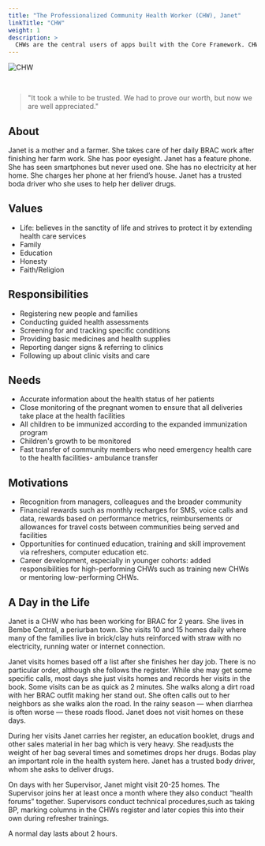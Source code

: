 ```yaml
---
title: "The Professionalized Community Health Worker (CHW), Janet"
linkTitle: "CHW"
weight: 1
description: >
  CHWs are the central users of apps built with the Core Framework. CHWs conduct household visits and are responsible for the health of their community. CHWs are known and trusted locally and typically live in and are chosen by their community. Their degree of health training, responsibilities, and support depends upon their country and program. The majority of CHWs are women, ranging from 25-60 years old. 
---
```


![CHW](chw.png)

<br>

> "It took a while to be trusted. We had to prove our worth, but now we are well appreciated."

## About

Janet is a mother and a farmer. She takes care of her daily BRAC work after finishing her farm work. She has poor eyesight.
Janet has a feature phone. She has seen smartphones but never used one. She has no electricity at her home. She charges her phone at her friend’s house.
Janet has a trusted boda driver who she uses to help her deliver drugs.

## Values

- Life: believes in the sanctity of life and strives to protect it by extending health care services
- Family
- Education
- Honesty
- Faith/Religion


## Responsibilities

- Registering new people and families 
- Conducting guided health assessments 
- Screening for and tracking specific conditions 
- Providing basic medicines and health supplies 
- Reporting danger signs & referring to clinics 
- Following up about clinic visits and care

## Needs

- Accurate information about the health status of her patients
- Close monitoring of the pregnant women to ensure that all deliveries take place at the health facilities
- All children to be immunized according to the expanded immunization program 
- Children's growth to be monitored
- Fast transfer of community members who need emergency health care to the health facilities- ambulance transfer

## Motivations

- Recognition from managers, colleagues and the broader community
- Financial rewards such as monthly recharges for SMS, voice calls and data, rewards based on performance metrics, reimbursements or allowances for travel costs between communities being served and facilities
- Opportunities for continued education, training and skill improvement via refreshers, computer education etc.
- Career development, especially in younger cohorts: added responsibilities for high-performing CHWs such as training new CHWs or mentoring low-performing CHWs.


## A Day in the Life

Janet is a CHW who has been working for BRAC for 2 years. She lives in Bembe Central, a periurban town. She visits 10 and 15 homes daily where many of the families live in brick/clay huts reinforced with straw with no electricity, running water or internet connection.

Janet visits homes based off a list after she finishes her day job. There is no particular order, although she follows the register. While she may get some specific calls, most days she just visits homes and records her visits in the book. Some visits can be as quick as 2 minutes. She walks along a dirt road with her BRAC outfit making her stand out. She often calls out to her neighbors as she walks alon the road. In the rainy season — when diarrhea is often worse — these roads flood. Janet does not visit homes on these days.

During her visits Janet carries her register, an education booklet, drugs and other sales material in her bag which is very heavy. She readjusts the weight of her bag several times and sometimes drops her drugs. Bodas play an important role in the health system here. Janet has a trusted body driver, whom she asks to deliver drugs.

On days with her Supervisor, Janet might visit 20-25 homes. The Supervisor joins her at least once a month where they also conduct “health forums” together. Supervisors conduct technical procedures,such as taking BP, marking columns in the CHWs register and later copies this into their own during refresher trainings.

A normal day lasts about 2 hours.
